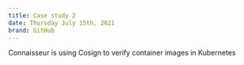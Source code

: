 ```yaml
---
title: Case study 2
date: Thursday July 15th, 2021
brand: GitHub
---
```

Connaisseur is using Cosign to verify container images in Kubernetes